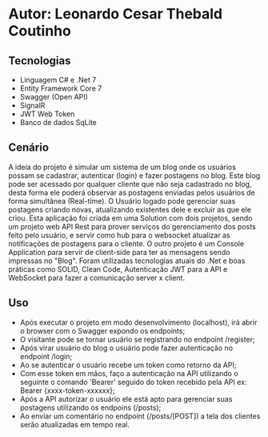 # Autor: Leonardo Cesar Thebald Coutinho

## Tecnologias

- Linguagem C# e .Net 7
- Entity Framework Core 7
- Swagger (Open API)
- SignalR
- JWT Web Token
- Banco de dados SqLite

## Cenário

A ideia do projeto é simular um sistema de um blog onde os usuários possam se cadastrar, autenticar (login) e fazer postagens no blog.
Este blog pode ser acessado por qualquer cliente que não seja cadastrado no blog, desta forma ele poderá observar as postagens enviadas pelos usuários de forma simultânea (Real-time).
O Usuário logado pode gerenciar suas postagens criando novas, atualizando existentes dele e excluir as que ele criou.
Esta aplicação foi criada em uma Solution com dois projetos, sendo um projeto web API Rest para prover serviços do gerenciamento dos posts feito pelo usuário, e servir como hub para o websocket atualizar as notificações de postagens para o cliente. 
O outro projeto é um Console Application para servir de client-side para ter as mensagens sendo impressas no "Blog". Foram utilizadas tecnologias atuais do .Net e boas práticas como SOLID, Clean Code, Autenticação JWT para a API e WebSocket para fazer a comunicação server x client.

## Uso

- Após executar o projeto em modo desenvolvimento (localhost), irá abrir o browser com o Swagger expondo os endpoints;
- O visitante pode se tornar usuário se registrando no endpoint /register;
- Após virar usuário do blog o usuário pode fazer autenticação no endpoint /login;
- Ao se autenticar o usuário recebe um token como retorno da API;
- Com esse token em mãos, faço a autenticação na API utilizando o seguinte o comando 'Bearer' seguido do token recebido pela API ex: Bearer {xxxx-token-xxxxxx};
- Após a API autorizar o usuário ele está apto para gerenciar suas postagens utilizando os endpoins (/posts);
- Ao enviar um comentário no endpoint (/posts/[POST]) a tela dos clientes serão atualizadas em tempo real.

